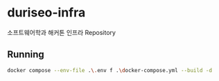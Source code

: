 # duriseo-infra
소프트웨어학과 해커톤 인프라 Repository

## Running
```sh
docker compose --env-file .\.env f .\docker-compose.yml --build -d
```

